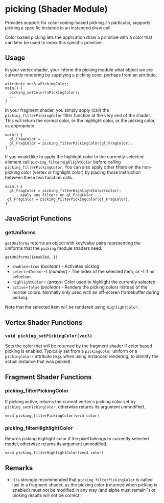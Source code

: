 # picking (Shader Module)

Provides support for color-coding-based picking. In particular, supports picking a specific instance in an instanced draw call.

Color based picking lets the application draw a primitive with a color that can later be used to index this specific primitive.

## Usage

In your vertex shader, your inform the picking module what object we are currently rendering by supplying a picking color, perhaps from an attribute.
```
attribute vec3 aPickingColor;
main() {
  picking_setColor(aPickingColor);
  ...
}
```

In your fragment shader, you simply apply (call) the `picking_filterPickingColor` filter function at the very end of the shader. This will return the normal color, or the highlight color, or the picking color, as appropriate.
```
main() {
  gl_FragColor = ...
  gl_FragColor = picking_filterPickingColor(gl_FragColor);
}
```
If you would like to apply the highlight color to the currently selected element call `picking_filterHighlightColor` before calling `picking_filterPickingColor`. You can also apply other filters on the non-picking color (vertex or highlight color) by placing those instruction between these two function calls.

 ```
main() {
   gl_FragColor = picking_filterHighlightColor(color);
    ... apply any filters on gl_FragColor ...
  gl_FragColor = picking_filterPickingColor(gl_FragColor);
}

```

## JavaScript Functions

### getUniforms

`getUniforms` returns an object with key/value pairs representing the uniforms that the `picking` module shaders need.

`getUniforms({enabled, })`

* `enabled`=`true` (*boolean*) - Activates picking
* `selectedIndex`=-1 (*number*) - The index of the selected item, or -1 if no selection.
* `highlightColor`= (*array*)- Color used to highlight the currently selected
* `active`=`false` (*boolean*) - Renders the picking colors instead of the normal colors. Normally only used with an off-screen framebuffer during picking.

Note that the selected item will be rendered using `highlightColor`.


## Vertex Shader Functions

### `void picking_setPickingColor(vec3)`

Sets the color that will be returned by the fragment shader if color based picking is enabled. Typically set from a `pickingColor` uniform or a `pickingColors` attribute (e.g. when using instanced rendering, to identify the actual instance that was picked).


## Fragment Shader Functions

### picking_filterPickingColor

If picking active, returns the current vertex's picking color set by `picking_setPickingColor`, otherwise returns its argument unmodified.

`vec4 picking_filterPickingColor(vec4 color)`

### picking_filterHighlightColor

Returns picking highlight color if the pixel belongs to currently selected model, otherwise returns its argument unmodified.

`vec4 picking_filterHighlightColor(vec4 color)`

## Remarks

* It is strongly recommended that `picking_filterPickingColor` is called last in a fragment shader, as the picking color (returned when picking is enabled) must not be modified in any way (and alpha must remain 1) or picking results will not be correct.
